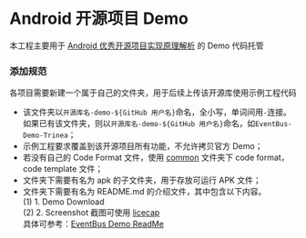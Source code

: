 Android 开源项目 Demo
=========================

本工程主要用于 [Android 优秀开源项目实现原理解析](https://github.com/android-cn/android-open-project-analysis) 的 Demo 代码托管

### 添加规范
各项目需要新建一个属于自己的文件夹，用于后续上传该开源库使用示例工程代码  
- 该文件夹以`开源库名-demo-${GitHub 用户名}`命名，全小写，单词间用`-`连接。如果已有该文件夹，则以`开源库名-demo-${GitHub 用户名}`命名，如`EventBus-Demo-Trinea`；  
- 示例工程要求覆盖到该开源项目所有功能，不允许拷贝官方 Demo；  
- 若没有自己的 Code Format 文件，使用 [common](https://github.com/android-cn/android-open-project-demo/tree/master/common) 文件夹下 code format，code template 文件；  
- 文件夹下需要有名为 apk 的子文件夹，用于存放可运行 APK 文件；  
- 文件夹下需要有名为 README.md 的介绍文件，其中包含以下内容。  
(1)  1. Demo Download  
(2)  2. Screenshot 截图可使用 [licecap](http://www.cockos.com/licecap/)  
具体可参考：[EventBus Demo ReadMe](https://github.com/android-cn/android-open-project-demo/tree/master/eventbus-demo)  